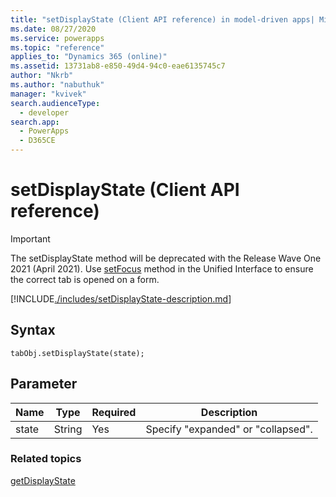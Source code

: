 ```yaml
---
title: "setDisplayState (Client API reference) in model-driven apps| MicrosoftDocs"
ms.date: 08/27/2020
ms.service: powerapps
ms.topic: "reference"
applies_to: "Dynamics 365 (online)"
ms.assetid: 13731ab8-e850-49d4-94c0-eae6135745c7
author: "Nkrb"
ms.author: "nabuthuk"
manager: "kvivek"
search.audienceType: 
  - developer
search.app: 
  - PowerApps
  - D365CE
---
```

# setDisplayState (Client API reference)

> [!IMPORTANT]
> The setDisplayState method will be deprecated with the Release Wave One 2021 (April 2021). Use [setFocus](setfocus.md) method in the Unified Interface to ensure the correct tab is opened on a form.

[!INCLUDE[./includes/setDisplayState-description.md](./includes/setDisplayState-description.md)]

## Syntax

`tabObj.setDisplayState(state);`

## Parameter

|Name|Type|Required|Description|
|--|--|--|--|
|state|String|Yes|Specify "expanded" or "collapsed".|

### Related topics

[getDisplayState](getDisplayState.md)



